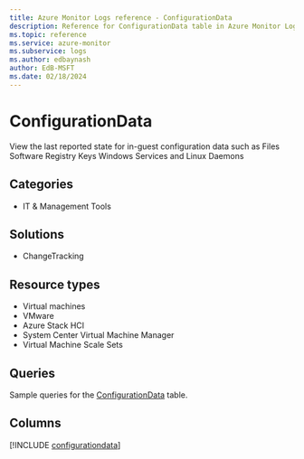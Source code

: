 ```yaml
---
title: Azure Monitor Logs reference - ConfigurationData
description: Reference for ConfigurationData table in Azure Monitor Logs.
ms.topic: reference
ms.service: azure-monitor
ms.subservice: logs
ms.author: edbaynash
author: EdB-MSFT
ms.date: 02/18/2024
---
```


# ConfigurationData

View the last reported state for in-guest configuration data such as Files Software Registry Keys Windows Services and Linux Daemons


## Categories

- IT & Management Tools

## Solutions

- ChangeTracking

## Resource types

- Virtual machines
- VMware
- Azure Stack HCI
- System Center Virtual Machine Manager
- Virtual Machine Scale Sets

## Queries

 Sample queries for the [ConfigurationData](../queries/configurationdata.md) table.


## Columns
  
[!INCLUDE [configurationdata](.././tables/includes/configurationdata-include.md)]

